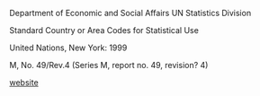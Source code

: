 Department of Economic and Social Affairs
UN Statistics Division

Standard Country or Area Codes for Statistical Use

United Nations, New York: 1999

M, No. 49/Rev.4
(Series M, report no. 49, revision? 4)

[website](https://unstats.un.org/unsd/methodology/m49/)
